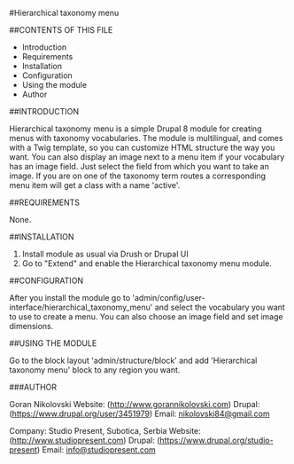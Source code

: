 #Hierarchical taxonomy menu

##CONTENTS OF THIS FILE

  * Introduction
  * Requirements
  * Installation
  * Configuration
  * Using the module
  * Author

##INTRODUCTION

Hierarchical taxonomy menu is a simple Drupal 8 module for creating menus with
taxonomy vocabularies. The module is multilingual, and comes with a Twig
template, so you can customize HTML structure the way you want. You can also
display an image next to a menu item if your vocabulary has an image field. Just
select the field from which you want to take an image. If you are on one of the
taxonomy term routes a corresponding menu item will get a class with a name
'active'.

##REQUIREMENTS

None.

##INSTALLATION

1. Install module as usual via Drush or Drupal UI
2. Go to "Extend" and enable the Hierarchical taxonomy menu module.

##CONFIGURATION

After you install the module go to
'admin/config/user-interface/hierarchical_taxonomy_menu' and select the
vocabulary you want to use to create a menu. You can also choose an image field
and set image dimensions.

##USING THE MODULE

Go to the block layout 'admin/structure/block' and add
'Hierarchical taxonomy menu' block to any region you want.

###AUTHOR

Goran Nikolovski
Website: (http://www.gorannikolovski.com)
Drupal: (https://www.drupal.org/user/3451979)
Email: nikolovski84@gmail.com

Company: Studio Present, Subotica, Serbia
Website: (http://www.studiopresent.com)
Drupal: (https://www.drupal.org/studio-present)
Email: info@studiopresent.com
